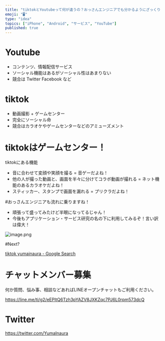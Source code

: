 ```yaml
---
title: "tiktokとYoutubeって何が違うの？おっさんエンジニアでも分かるようにざっくり説明。"
emoji: "🖥"
type: "idea"
topics: ["iPhone", "Android", "サービス", "YouTube"]
published: true
---
```


# Youtube

- コンテンツ、情報配信サービス
- ソーシャル機能はあるがソーシャル性はあまりない
- 競合は Twitter Facebook など

# tiktok

- 動画撮影 + ゲームセンター
- 完全にソーシャル命
- 競合はカラオケやゲームセンターなどのアミューズメント

# tiktokはゲームセンター！

tiktokにある機能

- 音に合わせて変顔や笑顔を撮る = 音ゲーだよね！
- 他の人が撮った動画と、画面を半々に分けてコラボ動画が撮れる = ネット機能のあるカラオケだよね！
- スティッカー、スタンプで画面を漏れる = プリクラだよね！

#おっさんエンジニアも流れに乗りますね！

- 頑張って盛ってみたけど半眼になってるじゃん！
- 今後もアプリケーション・サービス研究の名の下に利用してみるぞ！言い訳は偉大！

![image.png](https://qiita-image-store.s3.amazonaws.com/0/89618/bdbe1610-e9b9-b06f-20f0-3e5c53e2e604.png)

#Next?

[tiktok yumainaura - Google Search](https://www.google.co.jp/search?q=tiktok+yumainaura&oq=tiktok+yumainaura&aqs=chrome..69i57j69i60l3.3593j0j7&sourceid=chrome&ie=UTF-8)








<!-- Update From Qiita API -->

# チャットメンバー募集


何か質問、悩み事、相談などあればLINEオープンチャットもご利用ください。

https://line.me/ti/g2/eEPltQ6Tzh3pYAZV8JXKZqc7PJ6L0rpm573dcQ





# Twitter


https://twitter.com/YumaInaura


<!-- Update From Qiita API -->


